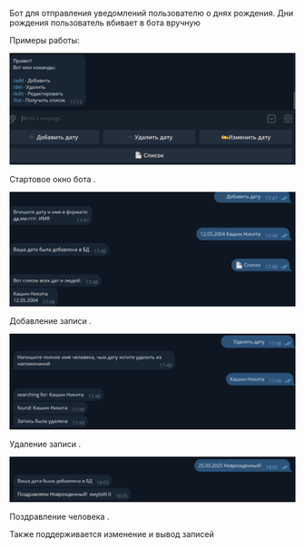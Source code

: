 Бот для отправления уведомлений пользователю о днях рождения. Дни рождения пользователь вбивает в бота вручную

Примеры работы:

![](img/start.png)

Стартовое окно бота \.

![](img/add.png)

Добавление записи \.

![](img/delete.png)

Удаление записи \.

![](img/congrats.png)

Поздравление человека \.

Также поддерживается изменение и вывод записей
